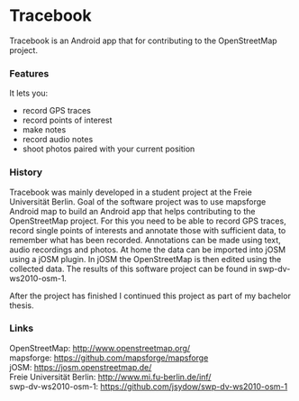 # Tracebook

Tracebook is an Android app that for contributing to the OpenStreetMap project.

### Features

It lets you:

 - record GPS traces
 - record points of interest
 - make notes
 - record audio notes
 - shoot photos paired with your current position
 
### History
 
 Tracebook was mainly developed in a student project at the Freie Universität Berlin. Goal of the software project was to use
 mapsforge Android map to build an Android app that helps contributing to the OpenStreetMap project. For this you need to be
 able to record GPS traces, record single points of interests and annotate those with sufficient data, to remember what has been
 recorded. Annotations can be made using text, audio recordings and photos. At home the data can be imported into jOSM using a jOSM plugin. 
 In jOSM the OpenStreetMap is then edited using the collected data.
 The results of this software project can be found in swp-dv-ws2010-osm-1.
 
 After the project has finished I continued this project as part of my bachelor thesis.

### Links

OpenStreetMap: http://www.openstreetmap.org/  
mapsforge: https://github.com/mapsforge/mapsforge  
jOSM: https://josm.openstreetmap.de/  
Freie Universität Berlin: http://www.mi.fu-berlin.de/inf/  
swp-dv-ws2010-osm-1: https://github.com/jsydow/swp-dv-ws2010-osm-1  
